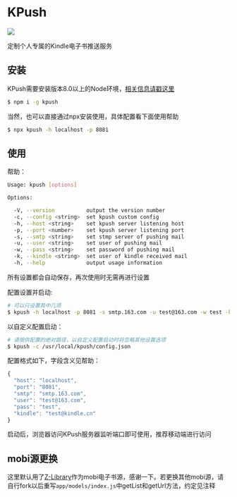 # KPush

[![](https://img.shields.io/npm/v/kpush.svg)](https://www.npmjs.com/package/kpush)

定制个人专属的Kindle电子书推送服务

## 安装

KPush需要安装版本8.0以上的Node环境，[相关信息请戳这里](https://nodejs.org/en/download/current/)

```bash
$ npm i -g kpush
```

当然，也可以直接通过npx安装使用，具体配置看下面使用帮助

```bash
$ npx kpush -h localhost -p 8081
```

## 使用

帮助：

```bash
Usage: kpush [options]

Options:

  -V, --version          output the version number
  -c, --config <string>  set kpush custom config
  -h, --host <string>    set kpush server listening host
  -p, --port <number>    set kpush server listening port
  -s, --smtp <string>    set stmp server of pushing mail
  -u, --user <string>    set user of pushing mail
  -w, --pass <string>    set password of pushing mail
  -k, --kindle <string>  set user of kindle received mail
  -h, --help             output usage information
```

所有设置都会自动保存，再次使用时无需再进行设置

配置设置并启动:

```bash
# 可以只设置其中几项
$ kpush -h localhost -p 8081 -s smtp.163.com -u test@163.com -w test -k test@kindle.cn
```

以自定义配置启动：

```bash
# 请提供配置的绝对路径，以自定义配置启动时将忽略其他设置选项
$ kpush -c /usr/local/kpush/config.json
```

配置格式如下，字段含义见帮助：

```js
{
  "host": "localhost",
  "port": "8081",
  "smtp": "smtp.163.com",
  "user": "test@163.com",
  "pass": "test",
  "kindle": "test@kindle.cn"
}
```

启动后，浏览器访问KPush服务器监听端口即可使用，推荐移动端进行访问

## mobi源更换

这里默认用了[Z-Library](https://3lib.net)作为mobi电子书源，感谢一下。若更换其他mobi源，请自行fork以后重写`app/models/index.js`中getList和getUrl方法，约定见注释